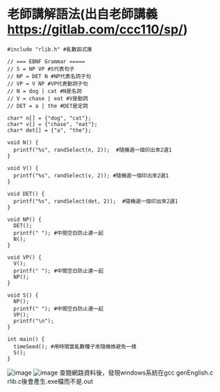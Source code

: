 # 老師講解語法(出自老師講義 https://gitlab.com/ccc110/sp/)
```
#include "rlib.h" #亂數函式庫

// === EBNF Grammar =====
// S = NP VP #S代表句子 
// NP = DET N #NP代表名詞子句
// VP = V NP #VP代表動詞子句
// N = dog | cat #N是名詞
// V = chase | eat #V是動詞
// DET = a | the #DET是定詞

char* n[] = {"dog", "cat"};
char* v[] = {"chase", "eat"};
char* det[] = {"a", "the"}; 

void N() {
  printf("%s", randSelect(n, 2));  #隨機選一個印出來2選1
}

void V() {
  printf("%s", randSelect(v, 2)); #隨機選一個印出來2選1
}

void DET() {
  printf("%s", randSelect(det, 2));  #隨機選一個印出來2選1
}

void NP() {
  DET();
  printf(" "); #中間空白防止連一起
  N();
}

void VP() {
  V();
  printf(" "); #中間空白防止連一起
  NP();
}

void S() {
  NP();
  printf(" "); #中間空白防止連一起
  VP();
  printf("\n");
}

int main() {
  timeSeed(); #用時間當亂數種子來隨機換避免一樣
  S();
}
```
![image](https://user-images.githubusercontent.com/81726807/173265715-7a58971e-07b7-43e2-ab49-108af1274a52.png)
![image](https://user-images.githubusercontent.com/81726807/173265769-91f9450a-a1fd-4b28-a71f-73695345d3ce.png)
查閱網路資料後，發現windows系統在gcc genEnglish.c rlib.c後會產生.exe檔而不是.out



